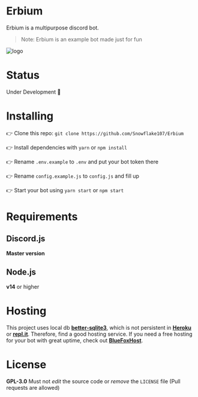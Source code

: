 # Erbium
Erbium is a multipurpose discord bot.

> Note: Erbium is an example bot made just for fun

![logo](https://raw.githubusercontent.com/Snowflake107/Erbium/main/assets/ersm.png)

# Status
Under Development 🚧

# Installing
👉 Clone this repo: `git clone https://github.com/Snowflake107/Erbium`

👉 Install dependencies with `yarn` or `npm install`

👉 Rename `.env.example` to `.env` and put your bot token there

👉 Rename `config.example.js` to `config.js` and fill up

👉 Start your bot using `yarn start` or `npm start`

# Requirements
## Discord.js
**Master version**

## Node.js
**v14** or higher

# Hosting
This project uses local db **[better-sqlite3](https://npmjs.com/package/better-sqlite3)**, which is not persistent in **[Heroku](https://heroku.com)** or **[repl.it](https://repl.it)**. Therefore, find a good hosting service. If you need a free hosting for your bot with great uptime, check out **[BlueFoxHost](https://bluefoxhost.com)**.

# License
**GPL-3.0**
Must not *edit* the source code or *remove* the `LICENSE` file (Pull requests are allowed)